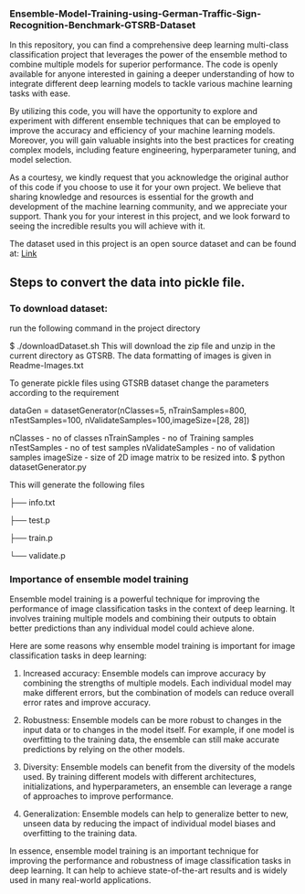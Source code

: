 ### Ensemble-Model-Training-using-German-Traffic-Sign-Recognition-Benchmark-GTSRB-Dataset

In this repository, you can find a comprehensive deep learning multi-class classification project that leverages the power of the ensemble method to combine multiple models for superior performance. The code is openly available for anyone interested in gaining a deeper understanding of how to integrate different deep learning models to tackle various machine learning tasks with ease.

By utilizing this code, you will have the opportunity to explore and experiment with different ensemble techniques that can be employed to improve the accuracy and efficiency of your machine learning models. Moreover, you will gain valuable insights into the best practices for creating complex models, including feature engineering, hyperparameter tuning, and model selection.

As a courtesy, we kindly request that you acknowledge the original author of this code if you choose to use it for your own project. We believe that sharing knowledge and resources is essential for the growth and development of the machine learning community, and we appreciate your support. Thank you for your interest in this project, and we look forward to seeing the incredible results you will achieve with it.


The dataset used in this project is an open source dataset and can be found at: [Link]( https://sid.erda.dk/public/archives/daaeac0d7ce1152aea9b61d9f1e19370/published-archive.html)



## Steps to convert the data into pickle file.

### To download dataset:

run the following command in the project directory

$ ./downloadDataset.sh 
This will download the zip file and unzip in the current directory as GTSRB. The data formatting of images is given in Readme-Images.txt

To generate pickle files using GTSRB dataset
change the parameters according to the requirement

dataGen = datasetGenerator(nClasses=5, nTrainSamples=800, nTestSamples=100, nValidateSamples=100,imageSize=[28, 28])

nClasses - no of classes
nTrainSamples - no of Training samples
nTestSamples - no of test samples
nValidateSamples - no of validation samples
imageSize - size of 2D image matrix to be resized into.
$ python datasetGenerator.py

This will generate the following files

├── info.txt

├── test.p

├── train.p

└── validate.p













### Importance of ensemble model training

Ensemble model training is a powerful technique for improving the performance of image classification tasks in the context of deep learning. It involves training multiple models and combining their outputs to obtain better predictions than any individual model could achieve alone.

Here are some reasons why ensemble model training is important for image classification tasks in deep learning:

1. Increased accuracy: Ensemble models can improve accuracy by combining the strengths of multiple models. Each individual model may make different errors, but the combination of models can reduce overall error rates and improve accuracy.

2. Robustness: Ensemble models can be more robust to changes in the input data or to changes in the model itself. For example, if one model is overfitting to the training data, the ensemble can still make accurate predictions by relying on the other models.

3. Diversity: Ensemble models can benefit from the diversity of the models used. By training different models with different architectures, initializations, and hyperparameters, an ensemble can leverage a range of approaches to improve performance.

4. Generalization: Ensemble models can help to generalize better to new, unseen data by reducing the impact of individual model biases and overfitting to the training data.

In essence, ensemble model training is an important technique for improving the performance and robustness of image classification tasks in deep learning. It can help to achieve state-of-the-art results and is widely used in many real-world applications.
